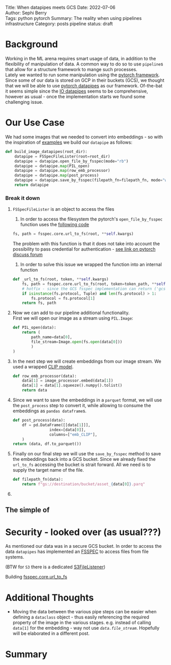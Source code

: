 Title: When datapipes meets GCS
Date: 2022-07-06  
Author: Sephi Berry  
Tags: python pytorch
Summary: The reality when using pipelines infrastructure
Category: posts pipeline
status: draft


# Background

Working in the ML arena requires smart usage of data, in addition to the flexibility of manipulation of data. A common way to do so to use `pipeline`s that allow for a structure framework to mange such processes.  
Lately we wanted to run some manipulation using the [pytorch framework](https://pytorch.org). Since some of our data is stored on GCP in their buckets (GCS), we thought that we will be able to use [pytorch datapipes](https://pytorch.org/data/main/index.html) as our framework. Of-the-bat it seems simple since the [IO datapipes](https://pytorch.org/data/main/torchdata.datapipes.iter.html#io-datapipes) seems to be comprehensive, however as usual - once the implementation starts we found some challenging issue.



# Our Use Case
We had some images that we needed to convert into embeddings - so with the inspiration of [examples](https://pytorch.org/data/main/examples.html) we build our `datapipe` as follows:  
```python
def build_image_datapipes(root_dir):
    datapipe = FSSpecFileLister(root=root_dir)
    datapipe = datapipe.open_file_by_fsspec(mode="rb")
    datapipe = datapipe.map(PIL_open)
    datapipe = datapipe.map(row_emb_processor)
    datapipe = datapipe.map(post_process)
    datapipe = datapipe.save_by_fsspec(filepath_fn=filepath_fn, mode="wb")
    return datapipe
```  

### Break it down 

1. `FSSpecFileLister` is an object to access the files
   1. In order to access the filesystem  the pytorch's `open_file_by_fsspec` function uses the [following code](https://github.com/pytorch/data/blob/d19858202df7e8b75765074259e6023f539cbf3f/torchdata/datapipes/iter/load/fsspec.py#L74)  
    ```python
    fs, path = fsspec.core.url_to_fs(root, **self.kwargs)
    ```
   The problem with this function is that it does not take into account the possibility to pass credential for authentication - [see link on pytorch discuss forum](https://discuss.pytorch.org/t/using-a-google-cloud-storage-bucket-for-dataset/146253)  
   
   1. In order to solve this issue we wrapped the function into an internal function
    ```python
    def _url_to_fs(root, token, **self.kwargs)
        fs, path = fsspec.core.url_to_fs(root, token=token_path, **self.kwargs)
        # hotfix - since the GCS fsspec implementation can return ('gcs', 'gs') as protocol
        if isinstance(fs.protocol, Tuple) and len(fs.protocol) > 1:
            fs.protocol = fs.protocol[1]
        return fs, path
    ```  

2.  Now we can add to our pipeline additional functionality.      
    First we will open our image as a stream using `PIL.Image`:
    ```python
    def PIL_open(data):
        return (
            path_name=data[0],
            file_stream=Image.open(fs.open(data[0]))
            )
    )
    ```

3. In the next step we will create embeddings from our image stream. We used a wrapped [CLIP model](https://github.com/openai/CLIP).
    ```python
    def row_emb_processor(data):
        data[1] = image_processor.embed(data[1])
        data[1] = data[1].squeeze().numpy().tolist()
        return data
    ```
4. Since we want to save the embeddings in a `parquet` format, we will use the `post_process` step to convert it, while allowing to consume the embeddings as `pandas dataframe`s.
    ```python
    def post_process(data):
        df = pd.DataFrame([[data[1]]], 
                    index=[data[0]], 
                    columns=["emb_CLIP"],
        )
    return (data, df.to_parquet())
    ```
5.  Finally on our final step we will use the `save_by_fsspec` method to save the embeddings back into a GCS bucket. Since we already fixed the `url_to_fs` accessing the bucket is strait forward. All we need is to supply the target name of the file.
    ```python
    def filepath_fn(data):
        return f"gs://destination/bucket/asset_{data[0]}.parq"
    ```
6.   



## The simple of

# Security - looked over (as usual???) 

As mentioned our data was in a secure GCS bucket. In order to access the data `datapipes` has implemented an [FSSPEC]() to access files from file systems.  

(BTW for `S3` there is a dedicated [S3FileListener](https://pytorch.org/data/main/generated/torchdata.datapipes.iter.S3FileLister.html#torchdata.datapipes.iter.S3FileLister))

Building [fsspec.core.url_to_fs](https://github.com/pytorch/data/blob/cd38927904836f6f67ce33bfaee094fff4078402/torchdata/datapipes/iter/load/fsspec.py#L128)


# Additional Thoughts
* Moving the data between the various pipe steps can be easier when defining a `dataclass` object - thus easily referencing the required property of the image in the various stages.
e.g. instead of calling `data[1]` for the embedding - way not use *`data.file_stream`*. Hopefully will be elaborated in a different post.

# Summary